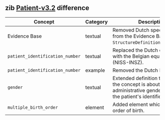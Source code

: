 ## zib [Patient-v3.2](https://zibs.nl/wiki/Patient-v3.2(2020EN)) difference

| Concept         | Category          | Description                             | 
|-----------------|-------------------|-----------------------------------------|
|Evidence Base | textual | Removed Dutch specific context from the Evidence Base section in `StructureDefinition.description`. 
|`patient_identification_number` | textual | Replaced the Dutch context (BSN) with the Belgian equivalant (NISS-INSZ). |
|`patient_identification_number` | example | Removed the Dutch BSN example. |
|`gender` | textual | Extended definition to clarify that the concept is about administrative gender rather then the patient's identified sex. |
|`multiple_birth_order` | element | Added element which defines the order of birth. |